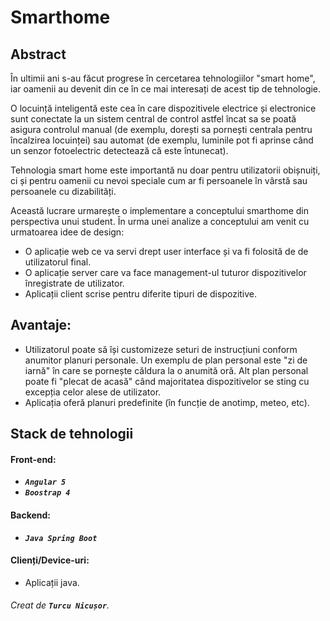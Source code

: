 # Smarthome

Abstract
---------

În ultimii ani s-au făcut progrese în cercetarea tehnologiilor "smart home", iar oamenii au devenit din ce în ce mai interesați de acest tip de tehnologie.

O locuință inteligentă este cea în care dispozitivele electrice și electronice sunt conectate la un sistem central de control astfel încat sa se poată asigura controlul manual (de exemplu, dorești sa pornești centrala pentru încalzirea locuinței) sau automat (de exemplu, luminile pot fi aprinse când un senzor fotoelectric detectează că este întunecat).

Tehnologia smart home este importantă nu doar pentru utilizatorii obișnuiți, ci și pentru oamenii cu nevoi speciale cum ar fi persoanele în vârstă sau persoanele cu dizabilități.

Această lucrare urmarește o implementare a conceptului smarthome din perspectiva unui student.
În urma unei analize a conceptului am venit cu urmatoarea idee de design:
 - O aplicație web ce va servi drept user interface și va fi folosită de de utilizatorul final.
 - O aplicație server care va face management-ul tuturor dispozitivelor înregistrate de utilizator.
 - Aplicații client scrise pentru diferite tipuri de dispozitive.

Avantaje:
--------

 - Utilizatorul poate să își customizeze seturi de instrucțiuni conform anumitor planuri personale. Un exemplu de plan personal este "zi de iarnă" în care se pornește căldura la o anumită oră. Alt plan personal poate fi "plecat de acasă" când majoritatea dispozitivelor se sting cu excepția celor alese de utilizator.
 - Aplicația oferă planuri predefinite (în funcție de anotimp, meteo, etc).

Stack de tehnologii
-------------------

#### Front-end:
 - _**`Angular 5`**_
 - _**`Boostrap 4`**_

#### Backend:
 - _**`Java Spring Boot`**_
 
#### Clienți/Device-uri:
   - Aplicații java.

###### Creat de _**`Turcu Nicușor`**_.